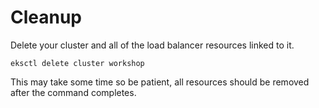 # Cleanup
Delete your cluster and all of the load balancer resources linked to it.
```shell
eksctl delete cluster workshop
```

This may take some time so be patient, all resources should be removed after the command completes.
